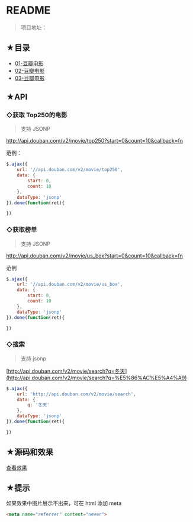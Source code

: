 # README

> 项目地址：

## ★目录

- [01-豆瓣电影](./01.md)
- [02-豆瓣电影](./02.md)
- [03-豆瓣电影](./03.md)

## ★API

### ◇**获取 Top250的电影**

> 支持 JSONP

http://api.douban.com/v2/movie/top250?start=0&count=10&callback=fn

范例：

```js
$.ajax({
    url: '//api.douban.com/v2/movie/top250',
    data: {
        start: 0,
        count: 10
    },
    dataType: 'jsonp'
}).done(function(ret){

})
```

### ◇**获取榜单**

> 支持 JSONP

<http://api.douban.com/v2/movie/us_box?start=0&count=10&callback=fn>

范例

```js
$.ajax({
    url: '//api.douban.com/v2/movie/us_box',
    data: {
        start: 0,
        count: 10
    },
    dataType: 'jsonp'
}).done(function(ret){

})
```

### ◇**搜索**

> 支持 jsonp

[http://api.douban.com/v2/movie/search?q=冬天](http://api.douban.com/v2/movie/search?q=%E5%86%AC%E5%A4%A9)

```js
$.ajax({
    url: 'http://api.douban.com/v2/movie/search',
    data: {
        q: '冬天'
    },
    dataType: 'jsonp'
}).done(function(ret){

})
```

## ★源码和效果

[查看效果](http://book.jirengu.com/jirengu-inc/js-works/projects/doubanmovie/index.html)

## ★提示

如果效果中图片展示不出来，可在 html 添加 meta

```html
<meta name="referrer" content="never">
```

